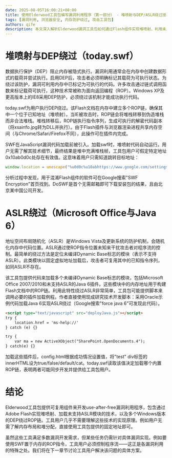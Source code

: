 ```yaml
---
date: 2025-08-05T16:00:21+08:00
title: 使用Elderwood工具包编写漏洞利用程序（第一部分） - 堆喷射与DEP/ASLR绕过技术详解
tags: [漏洞利用, 浏览器安全, 内存防护绕过, 攻击工具包]
authors: qife
description: 本文深入解析Elderwood漏洞工具包如何通过Flash组件实现堆喷射、利用未启用ASLR的Office/Java6模块绕过内存防护，并构建ROP链对抗DEP保护，揭示高级攻击工具包的技术实现细节。
---
```


# 堆喷射与DEP绕过（today.swf）

数据执行保护（DEP）阻止内存被隐式执行。漏洞利用通常会在内存中创建数据形式的载荷并尝试执行。启用DEP后，攻击者必须明确标记其载荷为可执行状态。为绕过该防护，漏洞可利用内存中已标记为可执行的代码。许多攻击通过链式调用函数来标记载荷可执行，这种技术常被称为面向返回编程（ROP）。Windows XP及更高版本上的IE8采用DEP防护，必须绕过该机制才能成功执行代码。

today.swf为用户执行DEP绕过。该Flash文档在内存中建立多个ROP链，确保其中一个位于已知地址（堆喷射）。当IE被攻击时，ROP链会将堆栈转移到伪造堆栈而非合法堆栈。堆栈转移后，ROP链执行指令序列，生成可执行的解密代码副本（将xsainfo.jpg转为DLL并执行）。由于Flash插件与浏览器渲染进程共享内存空间（与Chrome/Safari/Firefox不同），此操作可在插件内完成。

SWF在JavaScript漏洞代码加载前被引入。加载swf时，堆喷射代码自动运行。用户无需了解其技术细节，最终结果是堆中充满堆栈帧，工具包用户可假定特定地址0x10ab0d0c处存在有效值。这意味着用户只需知道跳转目标地址：
```javascript
window.location = unescape("%u0d0c%u10abhttps://www.google.com/settings/account");
```

分析过程中发现，用于混淆Flash组件的软件可在Google搜索"SWF Encryption"首页找到。DoSWF是首个无需邮箱即可下载安装包的结果，且由北京某中国公司开发。

# ASLR绕过（Microsoft Office与Java 6）

地址空间布局随机化（ASLR）是Windows Vista及更新系统的防护机制，会随机化内存中代码位置。ASLR通过使ROP指令位置未知来干扰攻击者对程序流的控制。最简单的绕过方法是定位未编译Dynamic Base标志的模块（表示不支持ASLR）。此类模块以固定虚拟地址加载后，攻击者可复用其中的已知指令序列，如同ASLR不存在。

该工具包提供代码来加载多个未编译Dynamic Base标志的模块，包括Microsoft Office 2007/2010和未支持ASLR的Java 6插件。这些模块中的内存地址用于构建Flash文档中的ROP链。利用此特性绕过ASLR非常简单，工具包可能提供脚本来调用必要的插件加载例程。作者直接使用现成研究技术开发脚本：采用Oracle示例代码加载Java 6实现ASLR绕过（Google搜索"force java 6"可发现此代码）。

```html
<script type="text/javascript" src="deployJava.js"></script>
try {
    location.href = 'ms-help://'
} catch (e) {}

try {
    var ma = new ActiveXObject("SharePoint.OpenDocuments.4");
} catch(e) {}
```

加载这些插件后，config.html根据成功情况设置值，将"test" div标签的innerHTML设为true/false/default/cat。today.swf读取该值决定加载哪个内置ROP链，表明两者可能同步开发并提供给工具包用户。

# 结论

Elderwood工具包提供可复用组件来开发use-after-free漏洞利用程序，包含通过Adobe Flash实现堆喷射、加载未支持ASLR模块的技术，以及多个Windows版本的DEP绕过ROP链。工具用户几乎不需要理解这些技术的实现原理。例如用户无需了解内存布局和堆分配，直接使用工具包提供的固定地址即可。

虽然这些工具满足多数漏洞开发需求，但某些任务仍需针对具体漏洞实现。例如要使用SWF置于内存的ROP指令，工具用户必须控制程序流——这正是各漏洞利用的特殊之处。我们将在下一章节讨论工具用户解决该问题的具体方案。